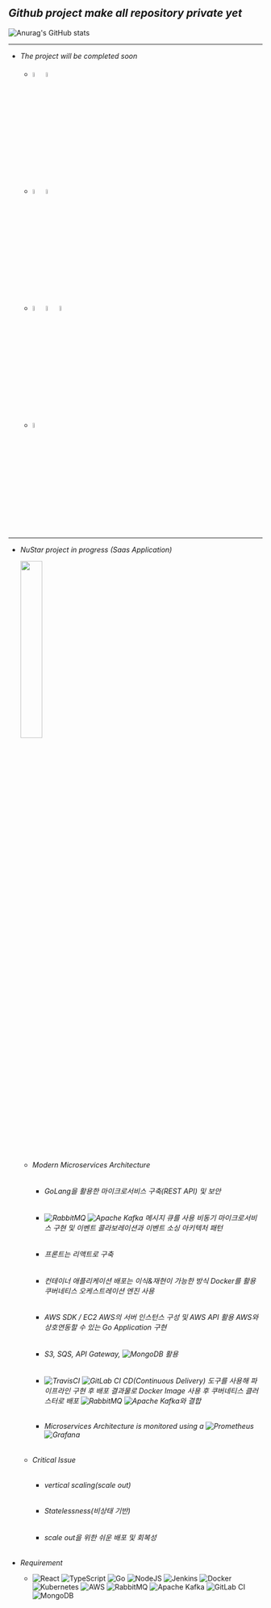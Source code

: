 <!-- ![header](https://capsule-render.vercel.app/api?type=soft&color=0:2f4f4f,100:000000&height=100&section=header&text=admin@risiscafford.co.kr&fontSize=40) -->

## **_Github project make all repository private yet_**

![Anurag's GitHub stats](https://github-readme-stats.vercel.app/api?username=risiscafford&show_icons=true&theme=radical&count_private=true)

<!-- 
* <img src="https://img.shields.io/badge/--000000?style=for-the-badge&logo=Nutanix&logoColor=white"/> ![Vue.js](https://img.shields.io/badge/vuejs-%2335495e.svg?style=for-the-badge&logo=vuedotjs&logoColor=%234FC08D)
![NodeJS](https://img.shields.io/badge/node.js-6DA55F?style=for-the-badge&logo=node.js&logoColor=white)

* <img src="https://img.shields.io/badge/--000000?style=for-the-badge&logo=Unraid&logoColor=white"/> ![Thymeleaf](https://img.shields.io/badge/Thymeleaf-%23005C0F.svg?style=for-the-badge&logo=Thymeleaf&logoColor=white)
![Gradle](https://img.shields.io/badge/Gradle-02303A.svg?style=for-the-badge&logo=Gradle&logoColor=white)
![Spring](https://img.shields.io/badge/spring-%236DB33F.svg?style=for-the-badge&logo=spring&logoColor=white)

* <img src="https://img.shields.io/badge/--000000?style=for-the-badge&logo=Unraid&logoColor=white"/> ![React](https://img.shields.io/badge/react-%2320232a.svg?style=for-the-badge&logo=react&logoColor=%2361DAFB)
![TypeScript](https://img.shields.io/badge/typescript-%23007ACC.svg?style=for-the-badge&logo=typescript&logoColor=white)
![Gradle](https://img.shields.io/badge/Gradle-02303A.svg?style=for-the-badge&logo=Gradle&logoColor=white)
![Spring](https://img.shields.io/badge/spring-%236DB33F.svg?style=for-the-badge&logo=spring&logoColor=white)

* <img src="https://img.shields.io/badge/--000000?style=for-the-badge&logo=Verizon&logoColor=white"/> ![jQuery](https://img.shields.io/badge/jquery-%230769AD.svg?style=for-the-badge&logo=jquery&logoColor=white)
![JavaScript](https://img.shields.io/badge/javascript-%23323330.svg?style=for-the-badge&logo=javascript&logoColor=%23F7DF1E)
![Apache Maven](https://img.shields.io/badge/Apache%20Maven-C71A36?style=for-the-badge&logo=Apache%20Maven&logoColor=white)
![Spring](https://img.shields.io/badge/spring-%236DB33F.svg?style=for-the-badge&logo=spring&logoColor=white)
![Apache Tomcat](https://img.shields.io/badge/apache%20tomcat-%23F8DC75.svg?style=for-the-badge&logo=apache-tomcat&logoColor=black)
-->

---------------------------------------

* _The project will be completed soon_
  + ###### <img width="5%" src="https://user-images.githubusercontent.com/39476906/189727117-ef70ffd9-6372-4db9-b430-c2fceae7b457.svg"/> <img width="5%" src="https://user-images.githubusercontent.com/39476906/189727433-0a869e42-c3b6-4107-ac00-69969bc92e0c.svg"/>    
  + ###### <img width="5%" src="https://user-images.githubusercontent.com/39476906/189727631-df55f138-754a-4a3b-a6eb-2d58c08dac2e.svg"/> <img width="5%" src="https://user-images.githubusercontent.com/39476906/189727636-94ec3c12-9e5d-42e3-befd-8d45de50cc3c.svg"/>    
  + ###### <img width="5%" src="https://user-images.githubusercontent.com/39476906/189727872-e05c043e-5d50-468a-8d6e-eea23136a241.svg"/> <img width="5%" src="https://user-images.githubusercontent.com/39476906/189727873-fac63659-dcb7-4402-a1f4-e1975a60327d.svg"/> <img width="5%" src="https://user-images.githubusercontent.com/39476906/189727636-94ec3c12-9e5d-42e3-befd-8d45de50cc3c.svg"/>
  + ###### <img width="5%" src="https://user-images.githubusercontent.com/39476906/189728192-a7c49ff6-2fa3-472e-8917-511885d8da83.svg"/>
  
---------------------------------------

* _NuStar project in progress (Saas Application)_
  
  
  <img width="30%" src="https://user-images.githubusercontent.com/39476906/189708655-d8ed1a66-8da7-4d99-9d63-64ca4e93adc2.jpg"/>  
  
  + ###### _Modern Microservices Architecture_ 
    - ###### _GoLang을 활용한 마이크로서비스 구축(REST API) 및 보안_    
    - ###### _![RabbitMQ](https://img.shields.io/badge/Rabbitmq-FF6600?logo=rabbitmq&logoColor=white) ![Apache Kafka](https://img.shields.io/badge/Apache%20Kafka-000?logo=apachekafka) 메시지 큐를 사용 비동기 마이크로서비스 구현 및 이벤트 콜라보레이션과 이벤트 소싱 아키텍처 패턴_
    - ###### _프론트는 리액트로 구축_
    - ###### _컨테이너 애플리케이션 배포는 이식&재현이 가능한 방식 Docker를 활용 쿠버네티스 오케스트레이션 엔진 사용_
    - ###### _AWS SDK / EC2 AWS의 서버 인스턴스 구성 및 AWS API 활용 AWS와 상호연동할 수 있는 Go Application 구현_
    - ###### _S3, SQS, API Gateway, ![MongoDB](https://img.shields.io/badge/MongoDB-%234ea94b.svg?logo=mongodb&logoColor=white) 활용_
    - ###### _![TravisCI](https://img.shields.io/badge/travis%20ci-%232B2F33.svg?logo=travis&logoColor=white) ![GitLab CI](https://img.shields.io/badge/gitlab%20ci-%23181717.svg?logo=gitlab&logoColor=white) CD(Continuous Delivery) 도구를 사용해 파이프라인 구현 후 배포 결과물로 Docker Image 사용 후 쿠버네티스 클러스터로 배포 ![RabbitMQ](https://img.shields.io/badge/Rabbitmq-FF6600?logo=rabbitmq&logoColor=white) ![Apache Kafka](https://img.shields.io/badge/Apache%20Kafka-000?logo=apachekafka)와 결합_
    - ###### _Microservices Architecture is monitored using a ![Prometheus](https://img.shields.io/badge/Prometheus-E6522C?logo=Prometheus&logoColor=white) ![Grafana](https://img.shields.io/badge/grafana-%23F46800.svg?logo=grafana&logoColor=white)_
  
  + ###### _Critical Issue_
    - ###### _vertical scaling(scale out)_
    - ###### _Statelessness(비상태 기반)_
    - ###### _scale out을 위한 쉬운 배포 및 회복성_  
   
* _Requirement_
  
  + ![React](https://img.shields.io/badge/react-%2320232a.svg?style=for-the-badge&logo=react&logoColor=%2361DAFB)
![TypeScript](https://img.shields.io/badge/typescript-%23007ACC.svg?style=for-the-badge&logo=typescript&logoColor=white)
![Go](https://img.shields.io/badge/go-%2300ADD8.svg?style=for-the-badge&logo=go&logoColor=white)
![NodeJS](https://img.shields.io/badge/node.js-6DA55F?style=for-the-badge&logo=node.js&logoColor=white)
![Jenkins](https://img.shields.io/badge/jenkins-%232C5263.svg?style=for-the-badge&logo=jenkins&logoColor=white)
![Docker](https://img.shields.io/badge/docker-%230db7ed.svg?style=for-the-badge&logo=docker&logoColor=white)
![Kubernetes](https://img.shields.io/badge/kubernetes-%23326ce5.svg?style=for-the-badge&logo=kubernetes&logoColor=white)
![AWS](https://img.shields.io/badge/AWS-%23FF9900.svg?style=for-the-badge&logo=amazon-aws&logoColor=white)
![RabbitMQ](https://img.shields.io/badge/Rabbitmq-FF6600?style=for-the-badge&logo=rabbitmq&logoColor=white)
![Apache Kafka](https://img.shields.io/badge/Apache%20Kafka-000?style=for-the-badge&logo=apachekafka)
![GitLab CI](https://img.shields.io/badge/gitlab%20ci-%23181717.svg?style=for-the-badge&logo=gitlab&logoColor=white)
![MongoDB](https://img.shields.io/badge/MongoDB-%234ea94b.svg?style=for-the-badge&logo=mongodb&logoColor=white)

